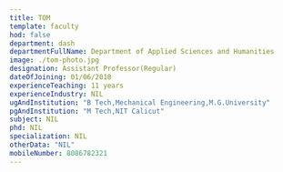 ```yaml
---
title: TOM
template: faculty
hod: false
department: dash
departmentFullName: Department of Applied Sciences and Humanities
image: ./tom-photo.jpg
designation: Assistant Professor(Regular)
dateOfJoining: 01/06/2018
experienceTeaching: 11 years
experienceIndustry: NIL
ugAndInstitution: "B Tech,Mechanical Engineering,M.G.University"
pgAndInstitution: "M Tech,NIT Calicut"
subject: NIL
phd: NIL
specialization: NIL
otherData: "NIL"
mobileNumber: 8086782321
---
```

